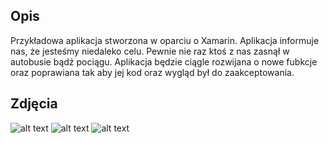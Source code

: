 ## Opis

Przykładowa aplikacja stworzona w oparciu o Xamarin.
Aplikacja informuje nas, że jesteśmy niedaleko celu. Pewnie nie raz ktoś z nas zasnął w autobusie bądź pociągu.
Aplikacja będzie ciągle rozwijana o nowe fubkcje oraz poprawiana tak aby jej kod oraz wygląd był do zaakceptowania.

## Zdjęcia

![alt text](https://i.imgur.com/hCsFI4x.png)
![alt text](https://i.imgur.com/4THeeMQ.png)
![alt text](https://i.imgur.com/ZellWrc.png)

